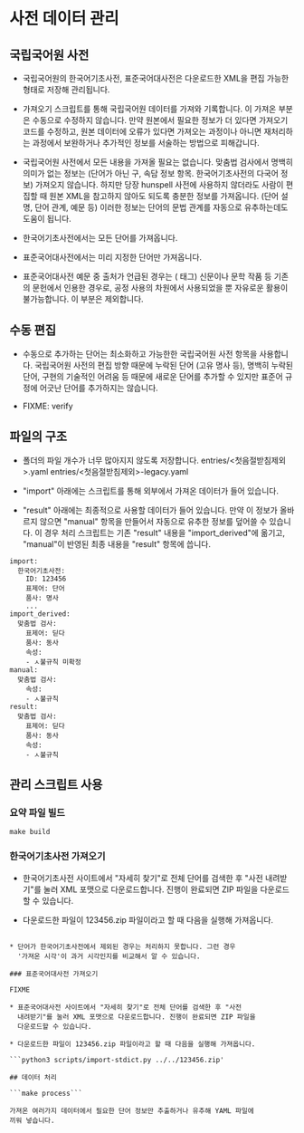 # 사전 데이터 관리

## 국립국어원 사전

- 국립국어원의 한국어기초사전, 표준국어대사전은 다운로드한 XML을 편집 가능한
  형태로 저장해 관리됩니다.

- 가져오기 스크립트를 통해 국립국어원 데이터를 가져와 기록합니다. 이 가져온
  부분은 수동으로 수정하지 않습니다. 만약 원본에서 필요한 정보가 더 있다면
  가져오기 코드를 수정하고, 원본 데이터에 오류가 있다면 가져오는 과정이나
  아니면 재처리하는 과정에서 보완하거나 추가적인 정보를 서술하는 방법으로
  피해갑니다.

- 국립국어원 사전에서 모든 내용을 가져올 필요는 없습니다. 맞춤법 검사에서
  명백히 의미가 없는 정보는 (단어가 아닌 구, 속담 정보 항목. 한국어기초사전의
  다국어 정보) 가져오지 않습니다. 하지만 당장 hunspell 사전에 사용하지
  않더라도 사람이 편집할 때 원본 XML을 참고하지 않아도 되도록 충분한 정보를
  가져옵니다. (단어 설명, 단어 관계, 예문 등) 이러한 정보는 단어의 문법 관계를
  자동으로 유추하는데도 도움이 됩니다.

- 한국어기초사전에서는 모든 단어를 가져옵니다.

- 표준국어대사전에서는 미리 지정한 단어만 가져옵니다.

- 표준국어대사전 예문 중 출처가 언급된 경우는 (<source> 태그) 신문이나 문학
  작품 등 기존의 문헌에서 인용한 경우로, 공정 사용의 차원에서 사용되었을 뿐
  자유로운 활용이 불가능합니다. 이 부분은 제외합니다.

## 수동 편집

- 수동으로 추가하는 단어는 최소화하고 가능한한 국립국어원 사전 항목을
  사용합니다. 국립국어원 사전의 편집 방향 때문에 누락된 단어 (고유 명사 등),
  명백히 누락된 단어, 구현의 기술적인 어려움 등 때문에 새로운 단어를 추가할 수
  있지만 표준어 규정에 어긋난 단어를 추가하지는 않습니다.

- FIXME: verify

## 파일의 구조

- 폴더의 파일 개수가 너무 많아지지 않도록 저장합니다.
  entries/<첫음절받침제외>.yaml entries/<첫음절받침제외>-legacy.yaml

- "import" 아래에는 스크립트를 통해 외부에서 가져온 데이터가 들어 있습니다.

- "result" 아래에는 최종적으로 사용할 데이터가 들어 있습니다. 만약 이 정보가
  올바르지 않으면 "manual" 항목을 만들어서 자동으로 유추한 정보를 덮어쓸 수
  있습니다. 이 경우 처리 스크립트는 기존 "result" 내용을 "import_derived"에
  옮기고, "manual"이 반영된 최종 내용을 "result" 항목에 씁니다.

```
import:
  한국어기초사전:
    ID: 123456
    표제어: 단어
    품사: 명사
    ...
import_derived:
  맞춤법 검사:
    표제어: 딛다
    품사: 동사
    속성:
    - ㅅ불규칙 미확정
manual:
  맞춤법 검사:
    속성:
    - ㅅ불규칙
result:
  맞춤법 검사:
    표제어: 딛다
    품사: 동사
    속성:
    - ㅅ불규칙
```

## 관리 스크립트 사용

### 요약 파일 빌드

```make build```

### 한국어기초사전 가져오기

 * 한국어기초사전 사이트에서 "자세히 찾기"로 전체 단어를 검색한 후 "사전
   내려받기"를 눌러 XML 포맷으로 다운로드합니다. 진행이 완료되면 ZIP 파일을
   다운로드할 수 있습니다.

 * 다운로드한 파일이 123456.zip 파일이라고 할 때 다음을 실행해 가져옵니다.

 ```python3 scripts/import-krdict.py ../../123456.zip'

 * 단어가 한국어기초사전에서 제외된 경우는 처리하지 못합니다. 그런 경우
   '가져온 시각'이 과거 시각인지를 비교해서 알 수 있습니다.

### 표준국어대사전 가져오기

FIXME

 * 표준국어대사전 사이트에서 "자세히 찾기"로 전체 단어를 검색한 후 "사전
   내려받기"를 눌러 XML 포맷으로 다운로드합니다. 진행이 완료되면 ZIP 파일을
   다운로드할 수 있습니다.

 * 다운로드한 파일이 123456.zip 파일이라고 할 때 다음을 실행해 가져옵니다.

 ```python3 scripts/import-stdict.py ../../123456.zip'

## 데이터 처리

```make process```

가져온 여러가지 데이터에서 필요한 단어 정보만 추출하거나 유추해 YAML 파일에
끼워 넣습니다.
